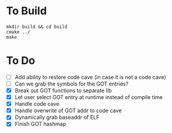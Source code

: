 # To Build

```
mkdir build && cd build
cmake ../
make
```

# To Do

- [ ] Add ability to restore code cave (in case it is not a code cave)
- [ ] Can we grab the symbols for the GOT entries?
- [X] Break out GOT functions to separate lib
- [X] Let user select GOT entry at runtime instead of compile time
- [X] Handle code cave
- [X] Handle overwrite of GOT addr to code cave
- [X] Dynamically grab baseaddr of ELF
- [X] Finish GOT hashmap
